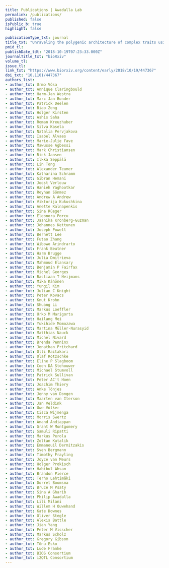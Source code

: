 ```yaml
---
title: Publications | Awadalla Lab
permalink: /publications/
published: false
isPublic_b: true
highlight: false

publicationType_txt: journal
title_txt: "Unraveling the polygenic architecture of complex traits using blood eQTL meta-analysis."
pmid_tl: 
publishDate_tdt: "2018-10-19T07:23:33.000Z"
journalTitle_txt: "bioRxiv"
volume_tl: 
issue_tl:  
link_txt: "https://www.biorxiv.org/content/early/2018/10/19/447367"
doi_txt: "10.1101/447367"
authors_list:
- author_txt: Urmo Võsa
- author_txt: Annique Claringbould
- author_txt: Harm-Jan Westra
- author_txt: Marc Jan Bonder
- author_txt: Patrick Deelen
- author_txt: Biao Zeng
- author_txt: Holger Kirsten
- author_txt: Ashis Saha
- author_txt: Roman Kreuzhuber
- author_txt: Silva Kasela
- author_txt: Natalia Pervjakova
- author_txt: Isabel Alvaes
- author_txt: Marie-Julie Fave
- author_txt: Mawusse Agbessi
- author_txt: Mark Christiansen
- author_txt: Rick Jansen
- author_txt: Ilkka Seppälä
- author_txt: Lin Tong
- author_txt: Alexander Teumer
- author_txt: Katharina Schramm
- author_txt: Gibran Hemani
- author_txt: Joost Verlouw
- author_txt: Hanieh Yaghootkar
- author_txt: Reyhan Sönmez
- author_txt: Andrew A Andrew
- author_txt: Viktorija Kukushkina
- author_txt: Anette Kalnapenkis
- author_txt: Sina Rüeger
- author_txt: Eleonora Porcu
- author_txt: Jaanika Kronberg-Guzman
- author_txt: Johannes Kettunen
- author_txt: Joseph Powell
- author_txt: Bernett Lee
- author_txt: Futao Zhang
- author_txt: Wibowo Arindrarto
- author_txt: Frank Beutner
- author_txt: Harm Brugge
- author_txt: Julia Dmitrieva
- author_txt: Mahmoud Elansary
- author_txt: Benjamin P Fairfax
- author_txt: Michel Georges
- author_txt: Bastiaan T Heijmans
- author_txt: Mika Kähönen
- author_txt: Yungil Kim
- author_txt: Julian C Knight
- author_txt: Peter Kovacs
- author_txt: Knut Krohn
- author_txt: Shuang Li
- author_txt: Markus Loeffler
- author_txt: Urko M Marigorta
- author_txt: Hailang Mei
- author_txt: Yukihide Momozawa
- author_txt: Martina Müller-Nurasyid
- author_txt: Matthias Nauck
- author_txt: Michel Nivard
- author_txt: Brenda Penninx
- author_txt: Jonathan Pritchard
- author_txt: Olli Raitakari
- author_txt: Olaf Rotzschke
- author_txt: Eline P Slagboom
- author_txt: Coen DA Stehouwer
- author_txt: Michael Stumvoll
- author_txt: Patrick Sullivan
- author_txt: Peter AC't Hoen
- author_txt: Joachim Thiery
- author_txt: Anke Tönjes
- author_txt: Jenny van Dongen
- author_txt: Maarten van Iterson
- author_txt: Jan Veldink
- author_txt: Uwe Völker
- author_txt: Cisca Wijmenga
- author_txt: Morris Swertz
- author_txt: Anand Andiappan
- author_txt: Grant W Montgomery
- author_txt: Samuli Ripatti
- author_txt: Markus Perola
- author_txt: Zoltan Kutalik
- author_txt: Emmanouil Dermitzakis
- author_txt: Sven Bergmann
- author_txt: Timothy Frayling
- author_txt: Joyce van Meurs
- author_txt: Holger Prokisch
- author_txt: Habibul Ahsan
- author_txt: Brandon Pierce
- author_txt: Terho Lehtimäki
- author_txt: Dorret Boomsma
- author_txt: Bruce M Psaty
- author_txt: Sina A Gharib
- author_txt: Philip Awadalla
- author_txt: Lili Milani
- author_txt: Willem H Ouwehand
- author_txt: Kate Downes
- author_txt: Oliver Stegle
- author_txt: Alexis Battle
- author_txt: Jian Yang
- author_txt: Peter M Visscher
- author_txt: Markus Scholz
- author_txt: Gregory Gibson
- author_txt: Tõnu Esko
- author_txt: Lude Franke
- author_txt: BIOS Consortium
- author_txt: i2QTL Consortium
---
```


